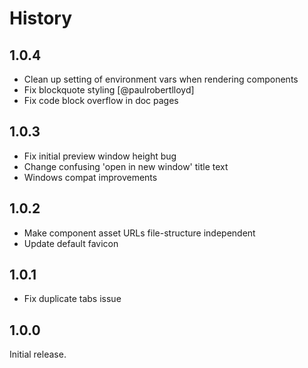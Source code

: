 # History

## 1.0.4

* Clean up setting of environment vars when rendering components
* Fix blockquote styling [@paulrobertlloyd]
* Fix code block overflow in doc pages

## 1.0.3

* Fix initial preview window height bug
* Change confusing 'open in new window' title text
* Windows compat improvements

## 1.0.2

* Make component asset URLs file-structure independent
* Update default favicon

## 1.0.1

* Fix duplicate tabs issue

## 1.0.0

Initial release.
